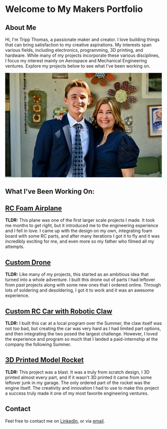 # Welcome to My Makers Portfolio

## About Me
Hi, I'm Tripp Thomas, a passionate maker and creator. I love building things that can bring satisfaction to my creative aspirations. My interests span various fields, including electronics, programming, 3D printing, and hardware. While many of my projects incorporate these various disciplines, I focus my interest mainly on Aerospace and Mechanical Engineering ventures. Explore my projects below to see what I've been working on.

![Profile Picture](images/Headshot.jpeg)

## What I've Been Working On:


## [RC Foam Airplane](./plane.md)
**TLDR:** This plane was one of the first larger scale projects I made. It took me months to get right, but it introduced me to the engineering experience and I fell in love. I came up with the design on my own, integrating foam board with some RC parts, and after many iterations I got it to fly and it was incredibly exciting for me, and even more so my father who filmed all my attempts. 

## [Custom Drone](./drone.md)
**TLDR:** Like many of my projects, this started as an ambitious idea that turned into a whole adventure. I built this drone out of parts I had leftover from past projects along with some new ones that I ordered online. Through lots of soldering and desoldering, I got it to work and it was an awesome experience.

## [Custom RC Car with Robotic Claw](./car.md)
**TLDR:** I built this car at a local program over the Summer, the claw itself was not too bad, but creating the car was very hard as I had limited part options, and then integrating the two posed the largest challenge. However, I loved the experience and program so much that I landed a paid-internship at the company the following Summer. 

## [3D Printed Model Rocket](./rocket.md)
**TLDR:** This project was a blast. It was a truly from scratch design, I 3D printed almost every part, and if it wasn't 3D printed it came from some leftover junk in my garage. The only ordered part of the rocket was the engine itself. The creativity and innovation I had to use to make this project a success truly made it one of my most favorite engineering ventures.

## Contact
Feel free to contact me on [LinkedIn](your_linkedin_profile), or via [email](mailto:geraldrtripp@gmail.com).


